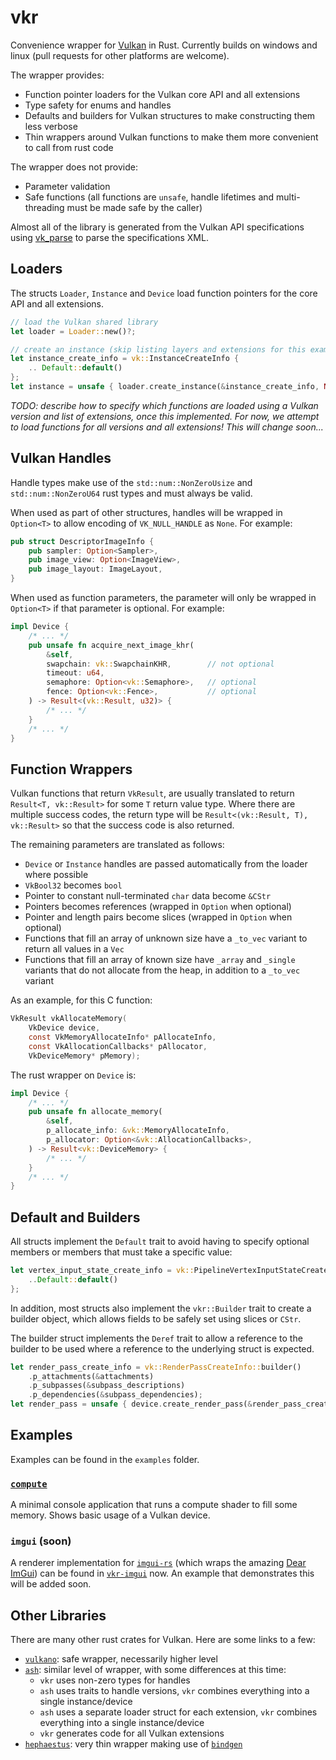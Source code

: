 # vkr

Convenience wrapper for [Vulkan](https://www.khronos.org/registry/vulkan/) in Rust.
Currently builds on windows and linux (pull requests for other platforms are welcome).

The wrapper provides:
* Function pointer loaders for the Vulkan core API and all extensions
* Type safety for enums and handles
* Defaults and builders for Vulkan structures to make constructing them less verbose
* Thin wrappers around Vulkan functions to make them more convenient to call from rust code

The wrapper does not provide:
* Parameter validation
* Safe functions (all functions are `unsafe`, handle lifetimes and multi-threading must be made safe by the caller)

Almost all of the library is generated from the Vulkan API specifications using [vk_parse](https://github.com/krolli/vk-parse) to parse the specifications XML.

## Loaders

The structs `Loader`, `Instance` and `Device` load function pointers for the core API and all extensions.

```rust
// load the Vulkan shared library
let loader = Loader::new()?;

// create an instance (skip listing layers and extensions for this example)
let instance_create_info = vk::InstanceCreateInfo {
    .. Default::default()
};
let instance = unsafe { loader.create_instance(&instance_create_info, None) }?;
```

_TODO: describe how to specify which functions are loaded using a Vulkan version and list of extensions, once this implemented.  For now, we attempt to load functions for all versions and all extensions!  This will change soon..._

## Vulkan Handles

Handle types make use of the `std::num::NonZeroUsize` and `std::num::NonZeroU64` rust types and must always be valid.

When used as part of other structures, handles will be wrapped in `Option<T>` to allow encoding of `VK_NULL_HANDLE` as `None`. For example:

```rust
pub struct DescriptorImageInfo {
    pub sampler: Option<Sampler>,
    pub image_view: Option<ImageView>,
    pub image_layout: ImageLayout,
}
```

When used as function parameters, the parameter will only be wrapped in `Option<T>` if that parameter is optional.  For example:

```rust
impl Device {
    /* ... */
    pub unsafe fn acquire_next_image_khr(
        &self,
        swapchain: vk::SwapchainKHR,        // not optional
        timeout: u64,
        semaphore: Option<vk::Semaphore>,   // optional
        fence: Option<vk::Fence>,           // optional
    ) -> Result<(vk::Result, u32)> {
        /* ... */
    }
    /* ... */
}
```

## Function Wrappers

Vulkan functions that return `VkResult`, are usually translated to return `Result<T, vk::Result>` for some `T` return value type.
Where there are multiple success codes, the return type will be `Result<(vk::Result, T), vk::Result>` so that the success code is also returned.

The remaining parameters are translated as follows:

* `Device` or `Instance` handles are passed automatically from the loader where possible
* `VkBool32` becomes `bool`
* Pointer to constant null-terminated `char` data become `&CStr`
* Pointers becomes references (wrapped in `Option` when optional)
* Pointer and length pairs become slices (wrapped in `Option` when optional)
* Functions that fill an array of unknown size have a `_to_vec` variant to return all values in a `Vec`
* Functions that fill an array of known size have `_array` and `_single` variants that do not allocate from the heap, in addition to a `_to_vec` variant

As an example, for this C function:

```C
VkResult vkAllocateMemory(
    VkDevice device,
    const VkMemoryAllocateInfo* pAllocateInfo,
    const VkAllocationCallbacks* pAllocator,
    VkDeviceMemory* pMemory);
```

The rust wrapper on `Device` is:

```rust
impl Device {
    /* ... */
    pub unsafe fn allocate_memory(
        &self,
        p_allocate_info: &vk::MemoryAllocateInfo,
        p_allocator: Option<&vk::AllocationCallbacks>,
    ) -> Result<vk::DeviceMemory> {
        /* ... */
    }
    /* ... */
}
```

## Default and Builders

All structs implement the `Default` trait to avoid having to specify optional members or members that must take a specific value:

```rust
let vertex_input_state_create_info = vk::PipelineVertexInputStateCreateInfo {
    ..Default::default()
};
```

In addition, most structs also implement the `vkr::Builder` trait to create a builder object, which allows fields to be safely set using slices or `CStr`.

The builder struct implements the `Deref` trait to allow a reference to the builder to be used where a reference to the underlying struct is expected.

```rust
let render_pass_create_info = vk::RenderPassCreateInfo::builder()
    .p_attachments(&attachments)
    .p_subpasses(&subpass_descriptions)
    .p_dependencies(&subpass_dependencies);
let render_pass = unsafe { device.create_render_pass(&render_pass_create_info, None) }?;
```

## Examples

Examples can be found in the `examples` folder.

### [`compute`](https://github.com/sjb3d/vkr/blob/master/examples/src/bin/compute.rs)

A minimal console application that runs a compute shader to fill some memory.  Shows basic usage of a Vulkan device.

### `imgui` (soon)

A renderer implementation for [`imgui-rs`](https://github.com/Gekkio/imgui-rs) (which wraps the amazing [Dear ImGui](https://github.com/ocornut/imgui)) can be found in [`vkr-imgui`](https://github.com/sjb3d/vkr/tree/master/vkr-imgui) now.  An example that demonstrates this will be added soon.

## Other Libraries

There are many other rust crates for Vulkan.  Here are some links to a few:

* [`vulkano`](http://vulkano.rs/): safe wrapper, necessarily higher level
* [`ash`](https://github.com/MaikKlein/ash): similar level of wrapper, with some differences at this time:
  * `vkr` uses non-zero types for handles
  * `ash` uses traits to handle versions, `vkr` combines everything into a single instance/device
  * `ash` uses a separate loader struct for each extension, `vkr` combines everything into a single instance/device
  * `vkr` generates code for all Vulkan extensions
* [`hephaestus`](https://github.com/sheredom/hephaestus): very thin wrapper making use of [`bindgen`](https://github.com/rust-lang-nursery/rust-bindgen)
